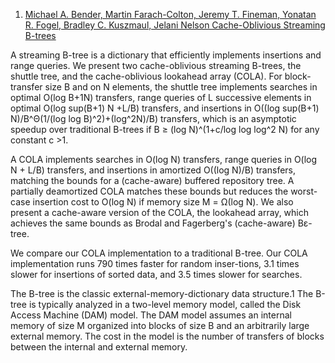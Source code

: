 1. <a href="http://www.cs.cmu.edu/~jfineman/sbtree.pdf">Michael A. Bender, Martin Farach-Colton, Jeremy T. Fineman, Yonatan R. Fogel, Bradley C. Kuszmaul, Jelani Nelson Cache-Oblivious Streaming B-trees</a>

  A streaming B-tree is a dictionary that efficiently implements insertions and range queries. We present two cache-oblivious streaming B-trees, the shuttle tree, and the cache-oblivious lookahead array (COLA).
  For block-transfer size B and on N elements, the shuttle tree implements searches in optimal O(log B+1N) transfers, range queries of L successive elements in optimal O(log sup(B+1) N +L/B) transfers, and insertions in O((log sup(B+1) N)/B^Θ(1/(log log B)^2)+(log^2N)/B) transfers, which is an asymptotic speedup over traditional B-trees if B ≥ (log N)^(1+c/log log log^2 N) for any constant c >1.
  
  A COLA implements searches in O(log N) transfers, range queries in O(log N + L/B) transfers, and insertions in amortized O((log N)/B) transfers, matching the bounds for a (cache-aware) buffered repository tree. A partially deamortized COLA matches these bounds but reduces the worst-case insertion cost to O(log N) if memory size M = Ω(log N). We also present a cache-aware version of the COLA, the lookahead array, which achieves the same bounds as Brodal and Fagerberg's (cache-aware) Bε-tree.
  
  We compare our COLA implementation to a traditional B-tree. Our COLA implementation runs 790 times faster for random inser-tions, 3.1 times slower for insertions of sorted data, and 3.5 times slower for searches.
  
  
  The B-tree is the classic external-memory-dictionary data structure.1 The B-tree is typically analyzed in a two-level memory model, called the Disk Access Machine (DAM) model. The DAM model assumes an internal memory of size M organized into blocks of size B and an arbitrarily large external memory. The cost in the model is the number of transfers of blocks between the internal and external memory.

